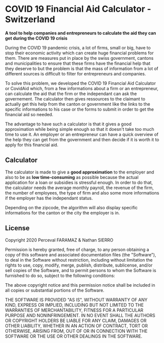 # COVID 19 Financial Aid Calculator - Switzerland
**A tool to help companies and entrepreneurs to calculate the aid they can get during the COVID 19 crisis**

During the COVID 19 pandemic crisis, a lot of firms, small or big, have to stop their economic activity which can create huge financial problems for them. There are measures put in place by the swiss government, cantons and municipalities to ensure that these firms have the financial help that they deserve to but the problem is that the mass of information from a lot of different sources is difficult to filter for entrepreneurs and companies.

To solve this problem, we developed the COVID 19 Financial Aid Calculator or CovidAid which, from a few informations about a firm or an entrepreneur, can calculate the aid that the firm or the independant can ask the governement. The calculator then gives ressources to the claimant to actually get this help from the canton or government like the links to the specific informations to his case or the forms to submit in order to get the financial aid so needed.

The advantage to have such a calculator is that it gives a good approximation while being simple enough so that it doesn't take too much time to use it. An employer or an entrepreneur can have a quick overview of the help they can get from the government and then decide if it is worth it to apply for this financial aid.

## Calculator

The calculator is made to give a **good approximation** to the employer and also to be as **low time-consuming** as possible because the actual application for a loan or subsidies is stressful enough. In order to do that, the calculator needs the average monthly payroll, the revenue of the firm, the number of employees, the type of firm and also some more informations if the employer has the independant status.

Depending on the zipcode, the algorithm will also display specific informations for the canton or the city the employer is in.

## License

Copyright 2020 Perceval FARAMAZ & Nathan SIERRO

Permission is hereby granted, free of charge, to any person obtaining a copy of this software and associated documentation files (the "Software"), to deal in the Software without restriction, including without limitation the rights to use, copy, modify, merge, publish, distribute, sublicense, and/or sell copies of the Software, and to permit persons to whom the Software is furnished to do so, subject to the following conditions:

The above copyright notice and this permission notice shall be included in all copies or substantial portions of the Software.

THE SOFTWARE IS PROVIDED "AS IS", WITHOUT WARRANTY OF ANY KIND, EXPRESS OR IMPLIED, INCLUDING BUT NOT LIMITED TO THE WARRANTIES OF MERCHANTABILITY, FITNESS FOR A PARTICULAR PURPOSE AND NONINFRINGEMENT. IN NO EVENT SHALL THE AUTHORS OR COPYRIGHT HOLDERS BE LIABLE FOR ANY CLAIM, DAMAGES OR OTHER LIABILITY, WHETHER IN AN ACTION OF CONTRACT, TORT OR OTHERWISE, ARISING FROM, OUT OF OR IN CONNECTION WITH THE SOFTWARE OR THE USE OR OTHER DEALINGS IN THE SOFTWARE.
